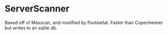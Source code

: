 # ServerScanner
Based off of Masscan, and modified by Footsiefat. Faster than Copenheimer but writes to an sqlite db.
